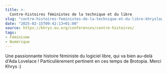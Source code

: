 ```yaml
---
title: >-
  Contre-histoires féministes de la technique et du libre
slug: "contre-histoires-feministes-de-la-technique-et-du-libre-khryslogies"
date: "2025-02-15T09:42:13+01:00"
source: https://khrys.eu.org/conferences/contre-histoires/
tags:
- Féminisme
- Numérique
---
```


Une passionnante histoire féministe du logiciel libre, qui va bien au-delà d'Ada Lovelace ! Particulièrement pertinent en ces temps de Brotopia. Merci Khrys :)